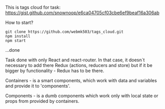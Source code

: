 This is tags cloud for task:
https://gist.github.com/snownoop/e6ca04705cf03cbe6ef9beaf16a306ab

How to start?

    git clone https://github.com/webmk503/tags_cloud.git
    npm install
    npm start

...done

Task done with only React and react-router.
In that case, it doesn`t necessary to add there Redux (actions, reducers and store) but if it be bigger by functionality - Redux has to be there.

Containers - is a smart components, which work with data and variables and provide it to 'components'.

Components - is a dumb components which work only with local state or props from provided by containers.

